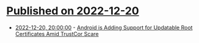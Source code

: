 # [Published on 2022-12-20](index.md)

* [2022-12-20, 20:00:00](https://it.slashdot.org/story/22/12/20/1827259/android-is-adding-support-for-updatable-root-certificates-amid-trustcor-scare?utm_source=rss1.0mainlinkanon&utm_medium=feed) - [Android is Adding Support for Updatable Root Certificates Amid TrustCor Scare](https://it.slashdot.org/story/22/12/20/1827259/android-is-adding-support-for-updatable-root-certificates-amid-trustcor-scare?utm_source=rss1.0mainlinkanon&utm_medium=feed)
